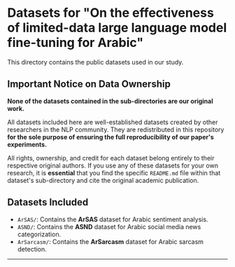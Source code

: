 # Datasets for "On the effectiveness of limited-data large language model fine-tuning for Arabic"

This directory contains the public datasets used in our study.

## Important Notice on Data Ownership

**None of the datasets contained in the sub-directories are our original work.**

All datasets included here are well-established datasets created by other researchers in the NLP community. They are redistributed in this repository **for the sole purpose of ensuring the full reproducibility of our paper's experiments.**

All rights, ownership, and credit for each dataset belong entirely to their respective original authors. If you use any of these datasets for your own research, it is **essential** that you find the specific `README.md` file within that dataset's sub-directory and cite the original academic publication.

## Datasets Included

* `ArSAS/`: Contains the **ArSAS** dataset for Arabic sentiment analysis. 
* `ASND/`: Contains the **ASND** dataset for Arabic social media news categorization. 
* `ArSarcasm/`: Contains the **ArSarcasm** dataset for Arabic sarcasm detection.

---
